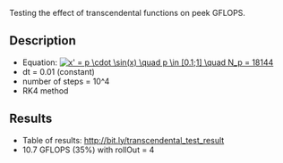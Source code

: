 Testing the effect of transcendental functions on peek GFLOPS.

## Description
* Equation:  <a href="https://www.codecogs.com/eqnedit.php?latex=x'&space;=&space;p&space;\cdot&space;\sin(x)&space;\quad&space;p&space;\in&space;[0.1;1]&space;\quad&space;N_p&space;=&space;18144" target="_blank"><img src="https://latex.codecogs.com/gif.latex?x'&space;=&space;p&space;\cdot&space;\sin(x)&space;\quad&space;p&space;\in&space;[0.1;1]&space;\quad&space;N_p&space;=&space;18144" title="x' = p \cdot \sin(x) \quad p \in [0.1;1] \quad N_p = 18144" /></a>
* dt = 0.01 (constant)
* number of steps = 10^4
* RK4 method

## Results
* Table of results: http://bit.ly/transcendental_test_result
* 10.7 GFLOPS (35%) with rollOut = 4
